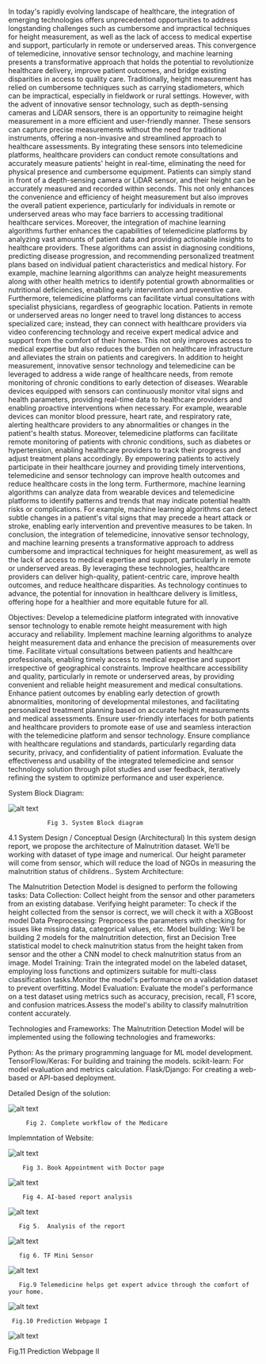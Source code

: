 In today's rapidly evolving landscape of healthcare, the integration of emerging technologies offers unprecedented opportunities to address longstanding challenges such as cumbersome and impractical techniques for height measurement, as well as the lack of access to medical expertise and support, particularly in remote or underserved areas. This convergence of telemedicine, innovative sensor technology, and machine learning presents a transformative approach that holds the potential to revolutionize healthcare delivery, improve patient outcomes, and bridge existing disparities in access to quality care.
Traditionally, height measurement has relied on cumbersome techniques such as carrying stadiometers, which can be impractical, especially in fieldwork or rural settings. However, with the advent of innovative sensor technology, such as depth-sensing cameras and LiDAR sensors, there is an opportunity to reimagine height measurement in a more efficient and user-friendly manner. These sensors can capture precise measurements without the need for traditional instruments, offering a non-invasive and streamlined approach to healthcare assessments.
By integrating these sensors into telemedicine platforms, healthcare providers can conduct remote consultations and accurately measure patients' height in real-time, eliminating the need for physical presence and cumbersome equipment. Patients can simply stand in front of a depth-sensing camera or LiDAR sensor, and their height can be accurately measured and recorded within seconds. This not only enhances the convenience and efficiency of height measurement but also improves the overall patient experience, particularly for individuals in remote or underserved areas who may face barriers to accessing traditional healthcare services.
Moreover, the integration of machine learning algorithms further enhances the capabilities of telemedicine platforms by analyzing vast amounts of patient data and providing actionable insights to healthcare providers. These algorithms can assist in diagnosing conditions, predicting disease progression, and recommending personalized treatment plans based on individual patient characteristics and medical history. For example, machine learning algorithms can analyze height measurements along with other health metrics to identify potential growth abnormalities or nutritional deficiencies, enabling early intervention and preventive care.
Furthermore, telemedicine platforms can facilitate virtual consultations with specialist physicians, regardless of geographic location. Patients in remote or underserved areas no longer need to travel long distances to access specialized care; instead, they can connect with healthcare providers via video conferencing technology and receive expert medical advice and support from the comfort of their homes. This not only improves access to medical expertise but also reduces the burden on healthcare infrastructure and alleviates the strain on patients and caregivers.
In addition to height measurement, innovative sensor technology and telemedicine can be leveraged to address a wide range of healthcare needs, from remote monitoring of chronic conditions to early detection of diseases. Wearable devices equipped with sensors can continuously monitor vital signs and health parameters, providing real-time data to healthcare providers and enabling proactive interventions when necessary. For example, wearable devices can monitor blood pressure, heart rate, and respiratory rate, alerting healthcare providers to any abnormalities or changes in the patient's health status.
Moreover, telemedicine platforms can facilitate remote monitoring of patients with chronic conditions, such as diabetes or hypertension, enabling healthcare providers to track their progress and adjust treatment plans accordingly. By empowering patients to actively participate in their healthcare journey and providing timely interventions, telemedicine and sensor technology can improve health outcomes and reduce healthcare costs in the long term.
Furthermore, machine learning algorithms can analyze data from wearable devices and telemedicine platforms to identify patterns and trends that may indicate potential health risks or complications. For example, machine learning algorithms can detect subtle changes in a patient's vital signs that may precede a heart attack or stroke, enabling early intervention and preventive measures to be taken.
In conclusion, the integration of telemedicine, innovative sensor technology, and machine learning presents a transformative approach to address cumbersome and impractical techniques for height measurement, as well as the lack of access to medical expertise and support, particularly in remote or underserved areas. By leveraging these technologies, healthcare providers can deliver high-quality, patient-centric care, improve health outcomes, and reduce healthcare disparities. As technology continues to advance, the potential for innovation in healthcare delivery is limitless, offering hope for a healthier and more equitable future for all.


Objectives:
Develop a telemedicine platform integrated with innovative sensor technology to enable remote height measurement with high accuracy and reliability.
Implement machine learning algorithms to analyze height measurement data and enhance the precision of measurements over time.
Facilitate virtual consultations between patients and healthcare professionals, enabling timely access to medical expertise and support irrespective of geographical constraints.
Improve healthcare accessibility and quality, particularly in remote or underserved areas, by providing convenient and reliable height measurement and medical consultations.
Enhance patient outcomes by enabling early detection of growth abnormalities, monitoring of developmental milestones, and facilitating personalized treatment planning based on accurate height measurements and medical assessments.
Ensure user-friendly interfaces for both patients and healthcare providers to promote ease of use and seamless interaction with the telemedicine platform and sensor technology.
Ensure compliance with healthcare regulations and standards, particularly regarding data security, privacy, and confidentiality of patient information.
Evaluate the effectiveness and usability of the integrated telemedicine and sensor technology solution through pilot studies and user feedback, iteratively refining the system to optimize performance and user experience.


System Block Diagram:

![alt text](image.png)
 
               Fig 3. System Block diagram

4.1 System Design / Conceptual Design (Architectural)
In this system design report, we propose the architecture of Malnutrition dataset. We’ll be working with dataset of type image and numerical. Our height parameter will come from sensor, which will reduce the load of NGOs in measuring the malnutrition status of childrens..
System Architecture:

The Malnutrition Detection Model is designed to perform the following tasks:
Data Collection: Collect height from the sensor and other parameters from an existing database.
Verifying height parameter: To check if the height collected from the sensor is correct,  we will check it with a XGBoost model
Data Preprocessing: Preprocess the parameters with checking for issues like missing data, categorical values, etc.
Model building: We’ll be building 2 models for the malnutrition detection, first an Decision Tree statistical model to check malnutrition status from the height taken from sensor and the other a CNN model to check malnutrition status from an image.
Model Training:
  Train the integrated model on the labeled dataset, employing loss functions and optimizers suitable for multi-class classification tasks.Monitor the model's performance on a validation dataset to prevent overfitting.
Model Evaluation:
   Evaluate the model's performance on a test dataset using metrics such as accuracy, precision, recall, F1 score, and confusion matrices.Assess the model's ability to classify malnutrition content accurately.

Technologies and Frameworks: The Malnutrition Detection Model will be implemented using the following technologies and frameworks:

Python: As the primary programming language for ML model development.
TensorFlow/Keras: For building and training the models.
scikit-learn: For model evaluation and metrics calculation.
Flask/Django: For creating a web-based or API-based deployment.

Detailed Design of the solution:

![alt text](image-1.png)


         Fig 2. Complete workflow of the Medicare 

Implemntation of Website:

![alt text](image-2.png)

        Fig 3. Book Appointment with Doctor page 

![alt text](image-3.png)

        Fig 4. AI-based report analysis

![alt text](image-4.png)
       
       Fig 5.  Analysis of the report

![alt text](image-5.png)

       fig 6. TF Mini Sensor 

![alt text](image-6.png)

       Fig.9 Telemedicine helps get expert advice through the comfort of your home.

![alt text](image-7.png)

     Fig.10 Prediction Webpage I

![alt text](image-8.png)

Fig.11 Prediction Webpage II
       
       